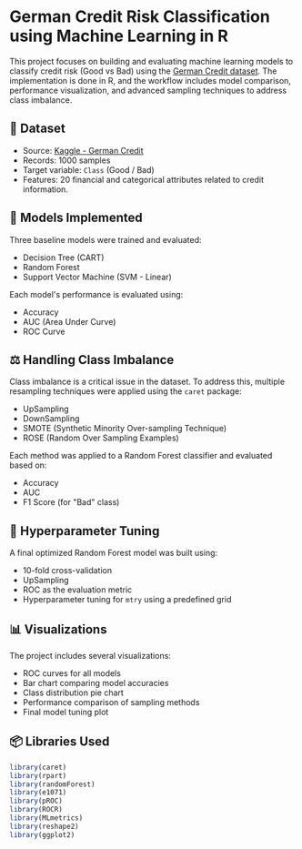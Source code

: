 # German Credit Risk Classification using Machine Learning in R

This project focuses on building and evaluating machine learning models to classify credit risk (Good vs Bad) using the [German Credit dataset](https://www.kaggle.com/datasets/uciml/german-credit). The implementation is done in R, and the workflow includes model comparison, performance visualization, and advanced sampling techniques to address class imbalance.

## 📁 Dataset

- Source: [Kaggle - German Credit](https://www.kaggle.com/datasets/uciml/german-credit)
- Records: 1000 samples
- Target variable: `Class` (Good / Bad)
- Features: 20 financial and categorical attributes related to credit information.

## 🧠 Models Implemented

Three baseline models were trained and evaluated:

- Decision Tree (CART)
- Random Forest
- Support Vector Machine (SVM - Linear)

Each model's performance is evaluated using:
- Accuracy
- AUC (Area Under Curve)
- ROC Curve

## ⚖️ Handling Class Imbalance

Class imbalance is a critical issue in the dataset. To address this, multiple resampling techniques were applied using the `caret` package:

- UpSampling
- DownSampling
- SMOTE (Synthetic Minority Over-sampling Technique)
- ROSE (Random Over Sampling Examples)

Each method was applied to a Random Forest classifier and evaluated based on:

- Accuracy
- AUC
- F1 Score (for "Bad" class)

## 🔧 Hyperparameter Tuning

A final optimized Random Forest model was built using:

- 10-fold cross-validation
- UpSampling
- ROC as the evaluation metric
- Hyperparameter tuning for `mtry` using a predefined grid

## 📊 Visualizations

The project includes several visualizations:
- ROC curves for all models
- Bar chart comparing model accuracies
- Class distribution pie chart
- Performance comparison of sampling methods
- Final model tuning plot

## 📦 Libraries Used

```r
library(caret)
library(rpart)
library(randomForest)
library(e1071)
library(pROC)
library(ROCR)
library(MLmetrics)
library(reshape2)
library(ggplot2)
